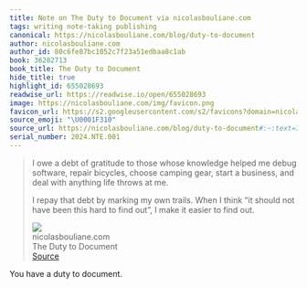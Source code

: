 ```yaml
---
title: Note on The Duty to Document via nicolasbouliane.com
tags: writing note-taking publishing
canonical: https://nicolasbouliane.com/blog/duty-to-document
author: nicolasbouliane.com
author_id: 80c6fe87bc1052c7f23a51edbaa8c1ab
book: 36282713
book_title: The Duty to Document
hide_title: true
highlight_id: 655028693
readwise_url: https://readwise.io/open/655028693
image: https://nicolasbouliane.com/img/favicon.png
favicon_url: https://s2.googleusercontent.com/s2/favicons?domain=nicolasbouliane.com
source_emoji: "\U0001F310"
source_url: https://nicolasbouliane.com/blog/duty-to-document#:~:text=I%20owe%20a,to%20find%20out.
serial_number: 2024.NTE.001
---
```

> I owe a debt of gratitude to those whose knowledge helped me debug software, repair bicycles, choose camping gear, start a business, and deal with anything life throws at me.
> 
> I repay that debt by marking my own trails. When I think “it should not have been this hard to find out”, I make it easier to find out.
> <div class="quoteback-footer"><div class="quoteback-avatar"><img class="mini-favicon" src="https://s2.googleusercontent.com/s2/favicons?domain=nicolasbouliane.com"></div><div class="quoteback-metadata"><div class="metadata-inner"><span style="display:none">FROM:</span><div aria-label="nicolasbouliane.com" class="quoteback-author"> nicolasbouliane.com</div><div aria-label="The Duty to Document" class="quoteback-title"> The Duty to Document</div></div></div><div class="quoteback-backlink"><a target="_blank" aria-label="go to the full text of this quotation" rel="noopener" href="https://nicolasbouliane.com/blog/duty-to-document#:~:text=I%20owe%20a,to%20find%20out." class="quoteback-arrow"> Source</a></div></div>

You have a duty to document.